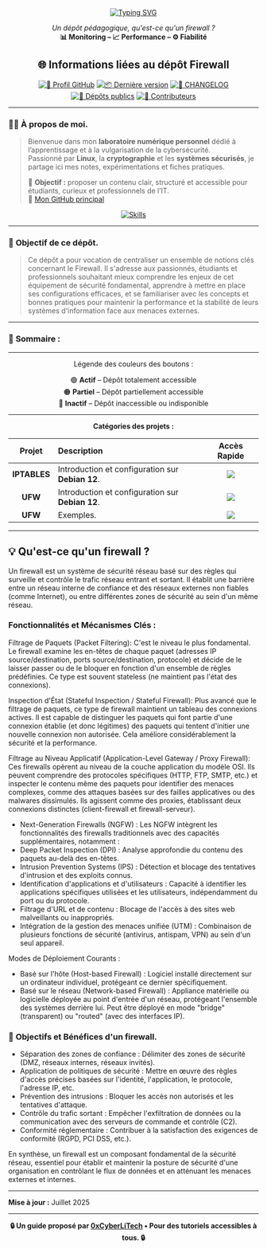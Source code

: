 <div align="center">
  <a href="https://github.com/0xCyberLiTech">
    <img src="https://readme-typing-svg.herokuapp.com?font=Fira+Code&size=32&pause=1000&color=D14A4A&center=true&vCenter=true&width=800&lines=FIREWALL+%E2%80%A2+S%C3%89CURIT%C3%89+R%C3%89SEAU;Filtrer+%E2%80%A2+Prot%C3%A9ger+%E2%80%A2+Contr%C3%B4ler;IPTABLES+%E2%80%A2+UFW+%E2%80%A2+R%C3%88GLES+DE+S%C3%89CURIT%C3%89" alt="Typing SVG" />
  </a>
</div>

<div align="center">
  <p align="center">
    <em>Un dépôt pédagogique, qu'est-ce qu'un firewall ?</em><br>
    <b>📊 Monitoring – 📈 Performance – ⚙️ Fiabilité</b>
  </p>

## 🌐 Informations liées au dépôt Firewall

[![🔗 Profil GitHub](https://img.shields.io/badge/Profil-GitHub-181717?logo=github&style=flat-square)](https://github.com/0xCyberLiTech)
[![📦 Dernière version](https://img.shields.io/github/v/release/0xCyberLiTech/Firewall?label=version&style=flat-square&color=blue)](https://github.com/0xCyberLiTech/Firewall/releases/latest)
[![📄 CHANGELOG](https://img.shields.io/badge/📄%20Changelog-Firewall-blue?style=flat-square)](https://github.com/0xCyberLiTech/Firewall/blob/main/CHANGELOG.md)
[![📂 Dépôts publics](https://img.shields.io/badge/Dépôts-publics-blue?style=flat-square)](https://github.com/0xCyberLiTech?tab=repositories)
[![👥 Contributeurs](https://img.shields.io/badge/👥%20Contributeurs-cliquez%20ici-007ec6?style=flat-square)](https://github.com/0xCyberLiTech/Firewall/graphs/contributors)
  
</div>

---

### 👨‍💻 **À propos de moi.**

> Bienvenue dans mon **laboratoire numérique personnel** dédié à l’apprentissage et à la vulgarisation de la cybersécurité.  
> Passionné par **Linux**, la **cryptographie** et les **systèmes sécurisés**, je partage ici mes notes, expérimentations et fiches pratiques.  
>  
> 🎯 **Objectif :** proposer un contenu clair, structuré et accessible pour étudiants, curieux et professionnels de l’IT.  
> 🔗 [Mon GitHub principal](https://github.com/0xCyberLiTech)

<p align="center">
  <a href="https://skillicons.dev">
    <img src="https://skillicons.dev/icons?i=linux,debian,bash,docker,nginx,git,vim" alt="Skills" />
  </a>
</p>

---

### 🎯 **Objectif de ce dépôt.**

> Ce dépôt a pour vocation de centraliser un ensemble de notions clés concernant le Firewall. Il s'adresse aux passionnés, étudiants et professionnels souhaitant mieux comprendre les enjeux de cet équipement de
> sécurité fondamental, apprendre à mettre en place ses configurations efficaces, et se familiariser avec les concepts et bonnes pratiques pour maintenir la performance et la stabilité de leurs systèmes
> d'information face aux menaces externes.

---

### 🚀 **Sommaire :**

---

<div align="center" style="margin-bottom: 10px;">

Légende des couleurs des boutons :

🟢 **Actif** – Dépôt totalement accessible  
🟠 **Partiel** – Dépôt partiellement accessible  
🔴 **Inactif** – Dépôt inaccessible ou indisponible

</div>

---

<div align="center">

**Catégories des projets :**

| Projet | Description | Accès Rapide |
|:---:|:---|:---:|
| **IPTABLES** | Introduction et configuration sur **Debian 12**. | [<img src="https://img.shields.io/badge/EXPLORER-brightgreen?style=for-the-badge&logo=github&logoColor=white">](FIREWALL-IPTABLES-INTRODUCTION-CONFIGURATION.md) |
| **UFW** | Introduction et configuration sur **Debian 12**. | [<img src="https://img.shields.io/badge/EXPLORER-brightgreen?style=for-the-badge&logo=github&logoColor=white">](FIREWALL-UFW-INTRODUCTION-INSTALLATION-CONFIGURATION.md) |
| **UFW** | Exemples. | [<img src="https://img.shields.io/badge/EXPLORER-red?style=for-the-badge&logo=github&logoColor=white">]() |

</div>

---

## 💡 **Qu'est-ce qu'un firewall ?**

Un firewall est un système de sécurité réseau basé sur des règles qui surveille et contrôle le trafic réseau entrant et sortant. Il établit une barrière entre un réseau interne de confiance et des réseaux externes non fiables (comme Internet), ou entre différentes zones de sécurité au sein d'un même réseau.

### Fonctionnalités et Mécanismes Clés :

Filtrage de Paquets (Packet Filtering): C'est le niveau le plus fondamental. Le firewall examine les en-têtes de chaque paquet (adresses IP source/destination, ports source/destination, protocole) et décide de le laisser passer ou de le bloquer en fonction d'un ensemble de règles prédéfinies. Ce type est souvent stateless (ne maintient pas l'état des connexions).

Inspection d'État (Stateful Inspection / Stateful Firewall): Plus avancé que le filtrage de paquets, ce type de firewall maintient un tableau des connexions actives. Il est capable de distinguer les paquets qui font partie d'une connexion établie (et donc légitimes) des paquets qui tentent d'initier une nouvelle connexion non autorisée. Cela améliore considérablement la sécurité et la performance.

Filtrage au Niveau Applicatif (Application-Level Gateway / Proxy Firewall): Ces firewalls opèrent au niveau de la couche application du modèle OSI. Ils peuvent comprendre des protocoles spécifiques (HTTP, FTP, SMTP, etc.) et inspecter le contenu même des paquets pour identifier des menaces complexes, comme des attaques basées sur des failles applicatives ou des malwares dissimulés. Ils agissent comme des proxies, établissant deux connexions distinctes (client-firewall et firewall-serveur).

- Next-Generation Firewalls (NGFW) : Les NGFW intègrent les fonctionnalités des firewalls traditionnels avec des capacités supplémentaires, notamment :
- Deep Packet Inspection (DPI) : Analyse approfondie du contenu des paquets au-delà des en-têtes.
- Intrusion Prevention Systems (IPS) : Détection et blocage des tentatives d'intrusion et des exploits connus.
- Identification d'applications et d'utilisateurs : Capacité à identifier les applications spécifiques utilisées et les utilisateurs, indépendamment du port ou du protocole.
- Filtrage d'URL et de contenu : Blocage de l'accès à des sites web malveillants ou inappropriés.
- Intégration de la gestion des menaces unifiée (UTM) : Combinaison de plusieurs fonctions de sécurité (antivirus, antispam, VPN) au sein d'un seul appareil.

Modes de Déploiement Courants :

- Basé sur l'hôte (Host-based Firewall) : Logiciel installé directement sur un ordinateur individuel, protégeant ce dernier spécifiquement.
- Basé sur le réseau (Network-based Firewall) : Appliance matérielle ou logicielle déployée au point d'entrée d'un réseau, protégeant l'ensemble des systèmes derrière lui. Peut être déployé en mode "bridge" (transparent) ou "routed" (avec des interfaces IP).

### 🎯 **Objectifs et Bénéfices d'un firewall.**

- Séparation des zones de confiance : Délimiter des zones de sécurité (DMZ, réseaux internes, réseaux invités).
- Application de politiques de sécurité : Mettre en œuvre des règles d'accès précises basées sur l'identité, l'application, le protocole, l'adresse IP, etc.
- Prévention des intrusions : Bloquer les accès non autorisés et les tentatives d'attaque.
- Contrôle du trafic sortant : Empêcher l'exfiltration de données ou la communication avec des serveurs de commande et contrôle (C2).
- Conformité réglementaire : Contribuer à la satisfaction des exigences de conformité (RGPD, PCI DSS, etc.).

En synthèse, un firewall est un composant fondamental de la sécurité réseau, essentiel pour établir et maintenir la posture de sécurité d'une organisation en contrôlant le flux de données et en atténuant les menaces externes et internes.

---

**Mise à jour :** Juillet 2025

---

<p align="center">
  <b>🔒 Un guide proposé par <a href="https://github.com/0xCyberLiTech">0xCyberLiTech</a> • Pour des tutoriels accessibles à tous. 🔒</b>
</p>
